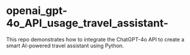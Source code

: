 # openai_gpt-4o_API_usage_travel_assistant-
This repo demonstrates how to integrate the ChatGPT-4o API to create a smart AI-powered travel assistant using Python. 
